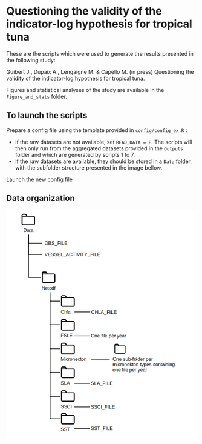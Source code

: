 # Questioning the validity of the indicator-log hypothesis for tropical tuna

<!-- [![License](https://img.shields.io/github/license/jeanneguibert/Testing_indicator_log)](https://github.com/jeanneguibert/Testing_indicator_log/blob/master/LICENSE)
[![DOI](https://zenodo.org/badge/416344484.svg)](https://zenodo.org/badge/latestdoi/416344484)
[![Latest Release](https://img.shields.io/github/release/jeanneguibert/Testing_indicator_log)](https://github.com/adupaix/jeanneguibert/Testing_indicator_log) -->

These are the scripts which were used to generate the results presented in the following study:

Guibert J., Dupaix A., Lengaigne M. & Capello M. (in press) Questioning the validity of the indicator-log hypothesis for tropical tuna.

Figures and statistical analyses of the study are available in the `Figure_and_stats` folder.

## To launch the scripts

Prepare a config file using the template provided in `config/config_ex.R` :

  - if the raw datasets are not available, set `READ_DATA = F`. The scripts will then only run from the aggregated datasets provided in the `Outputs` folder and which are generated by scripts 1 to 7.
  - if the raw datasets are available, they should be stored in a `Data` folder, with the subfolder structure presented in the image bellow.
  
Launch the new config file

## Data organization
  
  ![data_organisation](Figures_and_stats/data_organisation.png)
  
